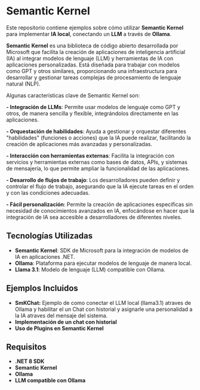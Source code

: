 # Semantic Kernel  

Este repositorio contiene ejemplos sobre cómo utilizar **Semantic Kernel** para implementar **IA local**, conectando un **LLM** a través de **Ollama**.  

**Semantic Kernel** es una biblioteca de código abierto desarrollada por Microsoft que facilita la creación de aplicaciones de inteligencia artificial (IA) al integrar modelos de lenguaje (LLM) y herramientas de IA con aplicaciones personalizadas. 
Está diseñada para trabajar con modelos como GPT y otros similares, proporcionando una infraestructura para desarrollar y gestionar tareas complejas de procesamiento de lenguaje natural (NLP).

Algunas características clave de Semantic Kernel son:

**- Integración de LLMs**: Permite usar modelos de lenguaje como GPT y otros, de manera sencilla y flexible, integrándolos directamente en las aplicaciones.

**- Orquestación de habilidades**: Ayuda a gestionar y orquestar diferentes "habilidades" (funciones o acciones) que la IA puede realizar, facilitando la creación de aplicaciones más avanzadas y personalizadas.

**- Interacción con herramientas externas**: Facilita la integración con servicios y herramientas externas como bases de datos, APIs, y sistemas de mensajería, lo que permite ampliar la funcionalidad de las aplicaciones.

**- Desarrollo de flujos de trabajo**: Los desarrolladores pueden definir y controlar el flujo de trabajo, asegurando que la IA ejecute tareas en el orden y con las condiciones adecuadas.

**- Fácil personalización**: Permite la creación de aplicaciones específicas sin necesidad de conocimientos avanzados en IA, enfocándose en hacer que la integración de IA sea accesible a desarrolladores de diferentes niveles.


## Tecnologías Utilizadas  
- **Semantic Kernel**: SDK de Microsoft para la integración de modelos de IA en aplicaciones .NET.  
- **Ollama**: Plataforma para ejecutar modelos de lenguaje de manera local.  
- **Llama 3.1**: Modelo de lenguaje (LLM) compatible con Ollama.  

## Ejemplos Incluidos  
- **SmKChat:** Ejemplo de como conectar el LLM local (llama3.1) atraves de Ollama y habilitar el un Chat con historial y asignarle una personalidad a la IA atraves del mensaje del sistema. 
- **Implementación de un chat con historial**  
- **Uso de Plugins en Semantic Kernel**  

## Requisitos  
- **.NET 8 SDK**  
- **Semantic Kernel**  
- **Ollama**
- **LLM compatible con Ollama**   

